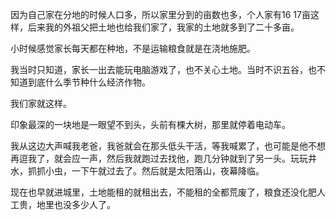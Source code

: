 因为自己家在分地的时候人口多，所以家里分到的亩数也多，个人家有16 17亩这样，后来我的外祖父把土地也给我们家了，我家的土地就多到了二十多亩。

小时候感觉家长每天都在种地，不是运输粮食就是在浇地施肥。

我当时只知道，家长一出去能玩电脑游戏了，也不关心土地。当时不识五谷，也不知道到底什么季节种什么经济作物。

我们家就这样。

印象最深的一块地是一眼望不到头，头前有棵大树，那里就停着电动车。

我从这边大声喊我老爸，我爸就会在那头低头干活，等我喊累了，也可能是他不想再逗我了，就会应一声，然后我就跑过去找他，跑几分钟就到了另一头。玩玩井水，抓抓小虫，一下午就过去了。然后就是太阳落山，夜幕降临。

现在也早就进城里，土地能租的就租出去，不能租的全都荒废了，粮食还没化肥人工贵，地里也没多少人了。